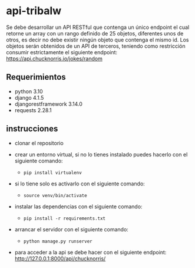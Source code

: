 # api-tribalw

Se debe desarrollar un API RESTful que contenga un único endpoint el cual retorne un array con un rango definido de 25 objetos, diferentes 
unos de otros, es decir no debe existir ningún objeto que contenga el mismo id.
Los objetos serán obtenidos de un API de terceros, teniendo como restricción consumir estrictamente el siguiente endpoint:
https://api.chucknorris.io/jokes/random


## Requerimientos
 - python 3.10
 - django 4.1.5
 - djangorestframework 3.14.0
 - requests 2.28.1


## instrucciones
 - clonar el repositorio
 - crear un entorno virtual, si no lo tienes instalado puedes hacerlo con el siguiente comando:
    - `pip install virtualenv`
 - si lo tiene solo es activarlo con el siguiente comando:
    - `source venv/bin/activate`

- instalar las dependencias con el siguiente comando:
    - `pip install -r requirements.txt`

- arrancar el servidor con el siguiente comando:
    - `python manage.py runserver`

- para acceder a la api se debe hacer con el siguiente endpoint:
http://127.0.0.1:8000/api/chucknorris/


        

